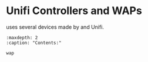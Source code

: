 # Unifi Controllers and WAPs

 uses several devices made by 
 and Unifi.

```{toctree}
:maxdepth: 2
:caption: "Contents:"
   
wap


```
